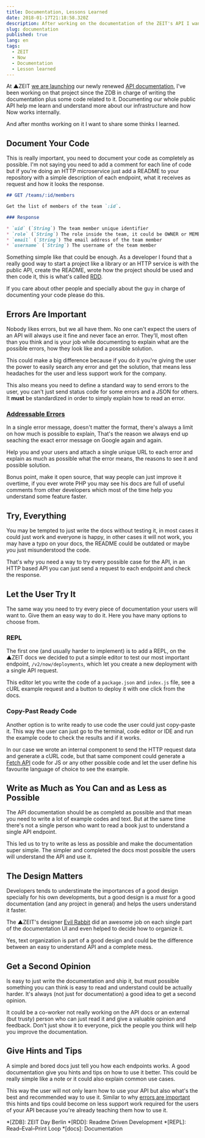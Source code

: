 ```yaml
---
title: Documentation, Lessons Learned
date: 2018-01-17T21:18:58.320Z
description: After working on the documentation of the ZEIT's API I want to share some insights I learned from it.
slug: documentation
published: true
lang: en
tags:
  - ZEIT
  - Now
  - Documentation
  - Lesson learned
---
```


At ▲ZEIT [we are launching](https://zeit.co/blog/api-2) our newly renewed [API documentation](https://zeit.co/api), I've been working on that project since the ZDB in charge of writing the documentation plus some code related to it. Documenting our whole public API help me learn and understand more about our infrastructure and how Now works internally.

And after months working on it I want to share some thinks I learned.

## Document Your Code

This is really important, you need to document your code as completely as possible. I'm not saying you need to add a comment for each line of code but if you're doing an HTTP microservice just add a README to your repository with a simple description of each endpoint, what it receives as request and how it looks the response.

```markdown
## GET /teams/:id/members

Get the list of members of the team `:id`.

### Response

* `uid` (`String`) The team member unique identifier
* `role` (`String`) The role inside the team, it could be OWNER or MEMBER
* `email` (`String`) The email address of the team member
* `username` (`String`) The username of the team member
```

Something simple like that could be enough. As a developer I found that a really good way to start a project like a library or an HTTP service is with the public API, create the README, wrote how the project should be used and then code it, this is what's called [RDD](http://tom.preston-werner.com/2010/08/23/readme-driven-development.html).

If you care about other people and specially about the guy in charge of documenting your code please do this.

## Errors Are Important

Nobody likes errors, but we all have them. No one can't expect the users of an API will always use it fine and never face an error. They'll, most often than you think and is your job while documenting to explain what are the possible errors, how they look like and a possible solution.

This could make a big difference because if you do it you're giving the user the power to easily search any error and get the solution, that means less headaches for the user and less support work for the company.

This also means you need to define a standard way to send errors to the user, you can't just send status code for some errors and a JSON for others. It **must** be standardized in order to simply explain how to read an error.

### [Addressable Errors](https://rauchg.com/2016/addressable-errors)

In a single error message, doesn't matter the format, there's always a limit on how much is possible to explain, That's the reason we always end up seaching the exact error message on Google again and again.

Help you and your users and attach a single unique URL to each error and explain as much as possible what the error means, the reasons to see it and possible solution.

Bonus point, make it open source, that way people can just improve it overtime, if you ever wrote PHP you may see his docs are full of useful comments from other developers which most of the time help you understand some feature faster.

## Try, Everything

You may be tempted to just write the docs without testing it, in most cases it could just work and everyone is happy, in other cases it will not work, you may have a typo on your docs, the README could be outdated or maybe you just misunderstood the code.

That's why you need a way to try every possible case for the API, in an HTTP based API you can just send a request to each endpoint and check the response.

## Let the User Try It

The same way you need to try every piece of documentation your users will want to. Give them an easy way to do it. Here you have many options to choose from.

### REPL

The first one (and usually harder to implement) is to add a REPL, on the ▲ZEIT docs we decided to put a simple editor to test our most important endpoint, `/v2/now/deployments`, which let you create a new deployment with a single API request.

This editor let you write the code of a `package.json` and `index.js` file, see a cURL example request and a button to deploy it with one click from the docs.

### Copy-Past Ready Code

Another option is to write ready to use code the user could just copy-paste it. This way the user can just go to the terminal, code editor or IDE and run the example code to check the results and if it works.

In our case we wrote an internal component to send the HTTP request data and generate a cURL code, but that same component could generate a [Fetch API](https://developer.mozilla.org/en-US/docs/Web/API/Fetch_API) code for JS or any other possible code and let the user define his favourite language of choice to see the example.

## Write as Much as You Can and as Less as Possible

The API documentation should be as completd as possible and that mean you need to write a lot of example codes and text. But at the same time there's not a single person who want to read a book just to understand a single API endpoint.

This led us to try to write as less as possible and make the documentation super simple. The simpler and completed the docs most possible the users will understand the API and use it.

## The Design Matters

Developers tends to understimate the importances of a good design specially for his own developments, but a good design is a _must_ for a good documentation (and any project in general) and helps the users understand it faster.

The ▲ZEIT's designer [Evil Rabbit](https://twitter.com/evilrabbit_) did an awesome job on each single part of the documentation UI and even helped to decide how to organize it.

Yes, text organization is part of a good design and could be the difference between an easy to understand API and a complete mess.

## Get a Second Opinion

Is easy to just write the documentation and ship it, but must possible something you can think is easy to read and understand could be actually harder. It's always (not just for documentation) a good idea to get a second opinion.

It could be a co-worker not really working on the API docs or an external (but trusty) person who can just read it and give a valuable opinion and feedback. Don't just show it to everyone, pick the people you think will help you improve the documentation.

## Give Hints and Tips

A simple and bored docs just tell you how each endpoints works. A good documentation give you hints and tips on how to use it better. This could be really simple like a note or it could also explain common use cases.

This way the user will not only learn how to use your API but also what's the best and recommended way to use it. Similar to why [errors are important](#errors-are-important) this hints and tips could become on less support work required for the users of your API because you're already teaching them how to use it.

*[ZDB]: ZEIT Day Berlin
*[RDD]: Readme Driven Development
*[REPL]: Read–Eval–Print Loop
*[docs]: Documentation
